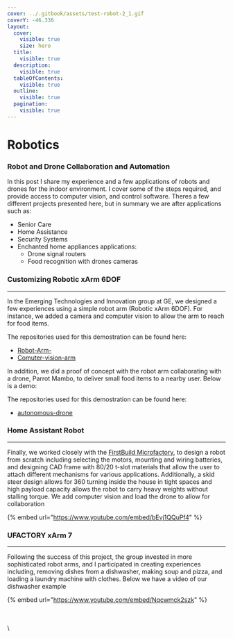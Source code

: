 ```yaml
---
cover: ../.gitbook/assets/test-robot-2_1.gif
coverY: -46.336
layout:
  cover:
    visible: true
    size: hero
  title:
    visible: true
  description:
    visible: true
  tableOfContents:
    visible: true
  outline:
    visible: true
  pagination:
    visible: true
---
```


# Robotics

### Robot and Drone Collaboration and Automation

In this post I share my experience and a few applications of robots and drones for the indoor environment. I cover some of the steps required, and provide access to computer vision, and control software. Theres a few different projects presented here, but in summary we are after applications such as:

* Senior Care
* Home Assistance
* Security Systems
* Enchanted home appliances applications:
  * Drone signal routers
  * Food recognition with drones cameras

### Customizing Robotic xArm 6DOF

***

In the Emerging Technologies and Innovation group at GE, we designed a few experiences using a simple robot arm (Robotic xArm 6DOF). For instance, we added a camera and computer vision to allow the arm to reach for food items.&#x20;

The repositories used for this demostration can be found here:

* [Robot-Arm-](https://github.com/srinithish/Robotic-Hand-)
* [Comuter-vision-arm](https://github.com/srinithish/Smarttable)

In addition, we did a proof of concept with the robot arm collaborating with a drone, Parrot Mambo, to deliver small food items to a nearby user. Below is a demo:

The repositories used for this demostration can be found here:

* [autonomous-drone](https://github.com/jmhuer/DJITelloAutonomy2)

### Home Assistant Robot

***

Finally, we worked closely with the [FirstBuild Microfactory](https://firstbuild.com/), to design a robot from scratch including selecting the motors, mounting and wiring batteries, and designing CAD frame with 80/20 t-slot materials that allow the user to attach different mechanisms for various applications. Additionally, a skid steer design allows for 360 turning inside the house in tight spaces and high payload capacity allows the robot to carry heavy weights without stalling torque. We add computer vision and load the drone to allow for collaboration

{% embed url="https://www.youtube.com/embed/bEvj1QQuPf4" %}

### UFACTORY xArm 7

***

Following the success of this project, the group invested in more sophisticated robot arms, and I participated in creating experiences including, removing dishes from a dishwasher, making soup and pizza, and loading a laundry machine with clothes. Below we have a video of our dishwasher example

{% embed url="https://www.youtube.com/embed/Nqcwmck2szk" %}

\
\
\
